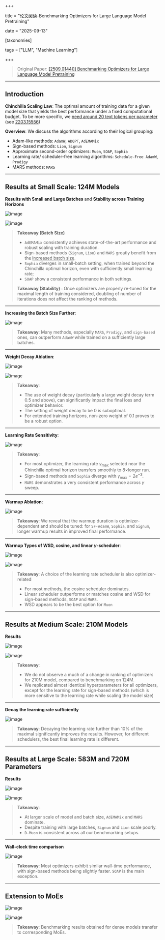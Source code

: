 +++

title = "论文阅读-Benchmarking Optimizers for Large Language Model Pretraining"

date = "2025-09-13"

[taxonomies]

tags = ["LLM", "Machine Learning"]

+++

> Original Paper: [[2509.01440] Benchmarking Optimizers for Large Language Model Pretraining](https://arxiv.org/abs/2509.01440)

---

## Introduction

**Chinchilla Scaling Law**: The optimal amount of training data for a given model size that yields the best performance under a fixed computational budget. To be more specific, we <u>need around 20 text tokens per parameter</u> (see [2203.15556](https://arxiv.org/pdf/2203.15556))

**Overview**: We discuss the algorithms according to their logical grouping:

- Adam-like methods: `AdamW`​, `ADOPT`​, `AdEMAMix`​
- Sign-based methods: `Lion`​, `Signum`​
- Approximate second-order optimizers: `Muon`​, `SOAP`​, `Sophia`​
- Learning rate/ scheduler-free learning algorithms: `Schedule-Free AdamW`​, `Prodigy`​
- MARS methods: `MARS`​

---

## Results at Small Scale: 124M Models

**Results with Small and Large Batches** and **Stability across Training Horizons**

![image](assets/image-20250912181322-uddtshy.png "Comparing optimizers for training a 124M parameter LLM: (a) &quot;small&quot; batch size (b) &quot;large&quot; batch size.")​

![image](assets/image-20250908175428-l9hiovd.png "Ranking of optimizers for 124M models with &quot;small&quot; and &quot;large&quot; batch sizes.")​

> **Takeaway (Batch Size)**
>
> - `AdEMAMix`​ consistently achieves state-of-the-art performance and robust scaling with training duration.
> - Sign-based methods (`Signum`​, `Lion`​) and `MARS`​ greatly benefit from the <u>increased batch size</u>.
> - `Sophia`​ diverges in small-batch setting, when trained beyond the Chinchilla optimal horizon, even with sufficiently small learning rate;
> - `SOAP`​ show a consistent performance in both settings.
>
> **Takeaway (Stability)** : Once optimizers are properly re-tuned for the maximal length of training considered, doubling of number of iterations does not affect the ranking of methods.

---

**Increasing the Batch Size Further**:

![image](assets/image-20250912182035-3u788qq.png "Scaling batch size vs. scaling the number of iterations")​

> **Takeaway**: Many methods, especially `MARS`​, `Prodigy`​, and `sign-based`​ ones, can outperform `AdamW`​ while trained on a sufficiently large batches.

---

**Weight Decay Ablation**: 

![image](assets/image-20250912182611-33p1mpd.png "Larger weight decay achieves significantly better results when training on fewer tokens: (a) AdamW, Signum, Lion with large weight decay outperform baseline AdamW with weight decay of 0.1 for short training duration. (b) the setting without weight decay is suboptimal. (c) Smaller weight decay leads to larger L2 norm of the model parameter.")​

![image](assets/image-20250912182642-ieebifg.png "Importance of weight decay for Muon. (1) D-Muon uses a weight decay for all parameters, (2) Muon uses weight decay only on embeddings, scalar parameters, and the final layer. We can see that D-Muon greatly outperforms the basic Muon.")​

> **Takeaway**:
>
> - The use of weight decay (particularly a large weight decay term 0.5 and above), can significantly impact the final loss and optimizer behavior.
> - The setting of weight decay to be $0$ is suboptimal.
> - For extended training horizons, non-zero weight of $0.1$ proves to be a robust option.

---

**Learning Rate Sensitivity**: 

![image](assets/image-20250912194544-c9ym1ai.png "Optimal learning rate stability across optimizers. The optimal learning rate determined during tuning on 2.1B tokens remains consistent after a learning rate sweep on 16.8B tokens for most optimizers.")​

> **Takeaway**:
>
> - For most optimizer, the learning rate $\gamma_{\max}$ selected near the Chinchilla optimal horizon transfers smoothly to $8 \times$longer run.
> - Sign-based methods and `Sophia`​ diverge with $\gamma_{\max} = 2e^{-3}$.
> - `MARS`​ demonstrates a very consistent performance across $\gamma$ sweep.

---

**Warmup Ablation**:

![image](assets/image-20250912195833-rxrm1vz.png "Warmup ablation: sign-based optimizers, Sophia and SF-AdamW benefit from the increased warmup.")​

> **Takeaway**: We reveal that the warmup duration is optimizer-dependent and should be tuned: for `SF-AdamW`​, `Sophia`​, and `Signum`​, longer warmup results in improved final performance.

---

**Warmup Types of WSD, cosine, and linear** **$\gamma$**​ **-scheduler**:

![image](assets/image-20250913155616-x3m2l3m.png "Comparisons between cosine, WSD, and the linear schedulers.")​

![image](assets/image-20250913160100-ljc3uwl.png "Gradient norm patterns for different schedulers: (b) the gradient evolution for majority of optimizers resembles the SF-AdamW pattern (a,c) Exceptions are sign-based methods: Signum and Lion.")​

> **Takeaway**: A choice of the learning rate scheduler is also optimizer-related
>
> - For most methods, the cosine scheduler dominates.
> - Linear scheduler outperforms or matches cosine and WSD for sign-based methods, `SOAP`​ and `MARS`​.
> - WSD appears to be the best option for `Muon`​

---

## Results at Medium Scale: 210M Models

**Results**​

![image](assets/image-20250913160454-797022m.png "Ranking of optimizers for 210M models with the batch size of 256*512 tokens.")​

![image](assets/image-20250913160605-3jwtcqf.png "Comparing optimizers for training a 219M parameter LLM.")​

> **Takeaway**:
>
> - We do not observe a much of a change in ranking of optimizers for 210M model, compared to benchmarking on 124M.
> - We replicated almost identical hyperparameters for all optimizers, except for the learning rate for sign-based methods (which is more sensitive to the learning rate while scaling the model size)

---

**Decay the learning rate sufficiently**

![image](assets/image-20250913161002-rhf7rcr.png "Decaying the learning rate down to 0.01 and beyond, instead of only to 0.1")​

> **Takeaway**: Decaying the learning rate further than $10\%$ of the maximal significantly improves the results. However, for different schedulers, the best final learning rate is different.

---

## Results at Large Scale: 583M and 720M Parameters

**Results**

![image](assets/image-20250913161558-oyap0pm.png "Ranking of optimizers for 720M Llama-based models.")​

![image](assets/image-20250913161416-9a93emu.png "Comparing optimizers for training a 720M parameter LLM.")​

> **Takeaway**:
>
> - At larger scale of model and batch size, `AdEMAMix`​ and `MARS`​ dominate.
> - Despite training with large batches, `Signum`​ and `Lion`​ scale poorly.
> - `D-Muon`​ is consistent across all our benchmarking setups.

---

**Wall-clock time comparison**​

![image](assets/image-20250913161744-b9b1nwq.png "Wall-clock time comparison.")​

> **Takeaway**: Most optimizers exhibit similar wall-time performance, with sign-based methods being slightly faster. `SOAP`​ is the main exception.

---

## Extension to MoEs

![image](assets/image-20250913162006-wshll9d.png "Ranking optimizers for 520M MoE models with 256*512 batch size.")​

![image](assets/image-20250913162059-zjiwg4o.png "Comparing optimizers for training a 520M parameter MoE.")​

> **Takeaway**: Benchmarking results obtained for dense models transfer to corresponding MoEs.

‍
